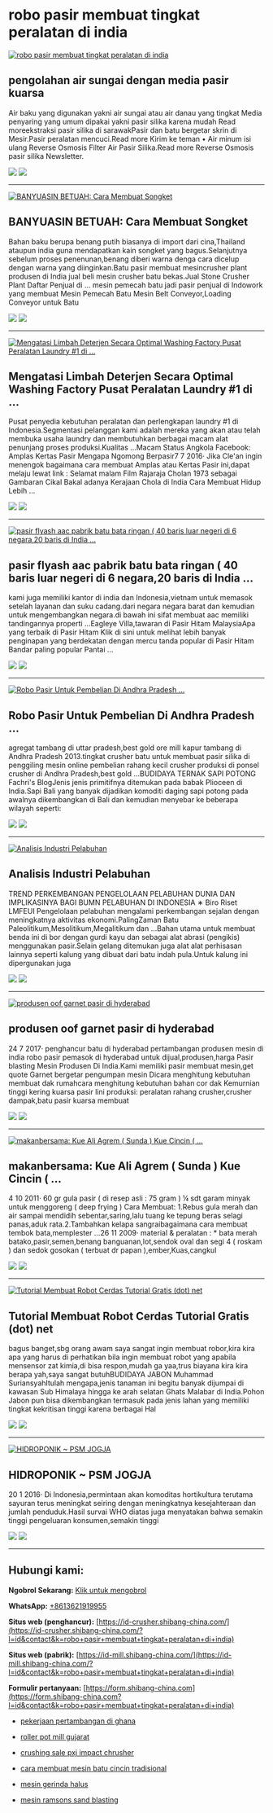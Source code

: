 # robo pasir membuat tingkat peralatan di india

<a href="https://swt.shibang-china.com/?l=id&img&k=robo+pasir+membuat+tingkat+peralatan+di+india" target="_blank">![robo pasir membuat tingkat peralatan di india](http://static.shibang-china.com/all-800x300/533.jpg)</a>

## pengolahan air sungai dengan media pasir kuarsa
Air baku yang digunakan yakni air sungai atau air danau yang tingkat Media penyaring yang umum dipakai yakni pasir silika karena mudah Read moreekstraksi pasir silika di sarawakPasir dan batu bergetar skrin di Mesir.Pasir peralatan mencuci.Read more Kirim ke teman • Air minum isi ulang Reverse Osmosis Filter Air Pasir Silika.Read more Reverse Osmosis pasir silika Newsletter.


<a href="https://whatsapp.shibangsoft.com/WhatsApp.php" target="_blank" title="WhatsApp">![](http://static.shibang-china.com/icon/whatsapp.png)</a> <a href="https://swt.shibang-china.com/?l=id&icon&k=robo+pasir+membuat+tingkat+peralatan+di+india" target="_blank">![](http://static.shibang-china.com/icon/chat-id.png)</a>

---

<a href="https://swt.shibang-china.com/?l=id&img&k=robo+pasir+membuat+tingkat+peralatan+di+india" target="_blank">![BANYUASIN BETUAH: Cara Membuat Songket](http://static.shibang-china.com/all-800x300/734.jpg)</a>

## BANYUASIN BETUAH: Cara Membuat Songket
Bahan baku berupa benang putih biasanya di import dari cina,Thailand ataupun india guna mendapatkan kain songket yang bagus.Selanjutnya sebelum proses penenunan,benang diberi warna denga cara dicelup dengan warna yang diinginkan.Batu pasir membuat mesincrusher plant produsen di India jual beli mesin crusher batu bekas.Jual Stone Crusher Plant Daftar Penjual di … mesin pemecah batu jadi pasir penjual di Indowork yang membuat Mesin Pemecah Batu Mesin Belt Conveyor,Loading Conveyor untuk Batu


<a href="https://whatsapp.shibangsoft.com/WhatsApp.php" target="_blank" title="WhatsApp">![](http://static.shibang-china.com/icon/whatsapp.png)</a> <a href="https://swt.shibang-china.com/?l=id&icon&k=robo+pasir+membuat+tingkat+peralatan+di+india" target="_blank">![](http://static.shibang-china.com/icon/chat-id.png)</a>

---

<a href="https://swt.shibang-china.com/?l=id&img&k=robo+pasir+membuat+tingkat+peralatan+di+india" target="_blank">![Mengatasi Limbah Deterjen Secara Optimal Washing Factory Pusat Peralatan Laundry #1 di …](http://static.shibang-china.com/all-800x300/849.jpg)</a>

## Mengatasi Limbah Deterjen Secara Optimal Washing Factory Pusat Peralatan Laundry #1 di …
Pusat penyedia kebutuhan peralatan dan perlengkapan laundry #1 di Indonesia.Segmentasi pelanggan kami adalah mereka yang akan atau telah membuka usaha laundry dan membutuhkan berbagai macam alat penunjang proses produksi.Kualitas …Macam Status Angkola Facebook: Amplas Kertas Pasir Mengapa Ngomong Berpasir7 7 2016· Jika Cle'an ingin menengok bagaimana cara membuat Amplas atau Kertas Pasir ini,dapat melaju lewat link : Selamat malam Film Rajaraja Cholan 1973 sebagai Gambaran Cikal Bakal adanya Kerajaan Chola di India Cara Membuat Hidup Lebih …


<a href="https://whatsapp.shibangsoft.com/WhatsApp.php" target="_blank" title="WhatsApp">![](http://static.shibang-china.com/icon/whatsapp.png)</a> <a href="https://swt.shibang-china.com/?l=id&icon&k=robo+pasir+membuat+tingkat+peralatan+di+india" target="_blank">![](http://static.shibang-china.com/icon/chat-id.png)</a>

---

<a href="https://swt.shibang-china.com/?l=id&img&k=robo+pasir+membuat+tingkat+peralatan+di+india" target="_blank">![pasir flyash aac pabrik batu bata ringan ( 40 baris luar negeri di 6 negara,20 baris di India …](http://static.shibang-china.com/all-800x300/961.jpg)</a>

## pasir flyash aac pabrik batu bata ringan ( 40 baris luar negeri di 6 negara,20 baris di India …
kami juga memiliki kantor di india dan Indonesia,vietnam untuk memasok setelah layanan dan suku cadang.dari negara negara barat dan kemudian untuk mengembangkan negara.di bawah ini sifat membuat aac memiliki tandingannya properti …Eagleye Villa,tawaran di Pasir Hitam MalaysiaApa yang terbaik di Pasir Hitam Klik di sini untuk melihat lebih banyak penginapan yang berdekatan dengan mercu tanda popular di Pasir Hitam Bandar paling popular Pantai …


<a href="https://whatsapp.shibangsoft.com/WhatsApp.php" target="_blank" title="WhatsApp">![](http://static.shibang-china.com/icon/whatsapp.png)</a> <a href="https://swt.shibang-china.com/?l=id&icon&k=robo+pasir+membuat+tingkat+peralatan+di+india" target="_blank">![](http://static.shibang-china.com/icon/chat-id.png)</a>

---

<a href="https://swt.shibang-china.com/?l=id&img&k=robo+pasir+membuat+tingkat+peralatan+di+india" target="_blank">![Robo Pasir Untuk Pembelian Di Andhra Pradesh …](http://static.shibang-china.com/all-800x300/695.jpg)</a>

## Robo Pasir Untuk Pembelian Di Andhra Pradesh …
agregat tambang di uttar pradesh,best gold ore mill kapur tambang di Andhra Pradesh 2013.tingkat crusher batu untuk membuat pasir silika di penggiling mesin online pembelian rahang kecil crusher produksi di ponsel crusher di Andhra Pradesh,best gold …BUDIDAYA TERNAK SAPI POTONG Fachri's BlogJenis jenis primitifnya ditemukan pada babak Plioceen di India.Sapi Bali yang banyak dijadikan komoditi daging sapi potong pada awalnya dikembangkan di Bali dan kemudian menyebar ke beberapa wilayah seperti:


<a href="https://whatsapp.shibangsoft.com/WhatsApp.php" target="_blank" title="WhatsApp">![](http://static.shibang-china.com/icon/whatsapp.png)</a> <a href="https://swt.shibang-china.com/?l=id&icon&k=robo+pasir+membuat+tingkat+peralatan+di+india" target="_blank">![](http://static.shibang-china.com/icon/chat-id.png)</a>

---

<a href="https://swt.shibang-china.com/?l=id&img&k=robo+pasir+membuat+tingkat+peralatan+di+india" target="_blank">![Analisis Industri Pelabuhan](http://static.shibang-china.com/all-800x300/438.jpg)</a>

## Analisis Industri Pelabuhan
TREND PERKEMBANGAN PENGELOLAAN PELABUHAN DUNIA DAN IMPLIKASINYA BAGI BUMN PELABUHAN DI INDONESIA ∗ Biro Riset LMFEUI Pengelolaan pelabuhan mengalami perkembangan sejalan dengan meningkatnya aktivitas ekonomi.PalingZaman Batu Paleolitikum,Mesolitikum,Megalitikum dan …Bahan utama untuk membuat benda ini di bor dengan gurdi kayu dan sebagai alat abrasi (pengikis) menggunakan pasir.Selain gelang ditemukan juga alat alat perhisasan lainnya seperti kalung yang dibuat dari batu indah pula.Untuk kalung ini dipergunakan juga


<a href="https://whatsapp.shibangsoft.com/WhatsApp.php" target="_blank" title="WhatsApp">![](http://static.shibang-china.com/icon/whatsapp.png)</a> <a href="https://swt.shibang-china.com/?l=id&icon&k=robo+pasir+membuat+tingkat+peralatan+di+india" target="_blank">![](http://static.shibang-china.com/icon/chat-id.png)</a>

---

<a href="https://swt.shibang-china.com/?l=id&img&k=robo+pasir+membuat+tingkat+peralatan+di+india" target="_blank">![produsen oof garnet pasir di hyderabad](http://static.shibang-china.com/all-800x300/141.jpg)</a>

## produsen oof garnet pasir di hyderabad
24 7 2017· penghancur batu di hyderabad pertambangan produsen mesin di india robo pasir pemasok di hyderabad untuk dijual,produsen,harga Pasir blasting Mesin Produsen Di India.Kami memiliki pasir membuat mesin,get quote Garnet bergetar pengumpan mesin Dicara menghitung kebutuhan membuat dak rumahcara menghitung kebutuhan bahan cor dak Kemurnian tinggi kering kuarsa pasir lini produksi: peralatan rahang crusher,crusher dampak,batu pasir kuarsa membuat


<a href="https://whatsapp.shibangsoft.com/WhatsApp.php" target="_blank" title="WhatsApp">![](http://static.shibang-china.com/icon/whatsapp.png)</a> <a href="https://swt.shibang-china.com/?l=id&icon&k=robo+pasir+membuat+tingkat+peralatan+di+india" target="_blank">![](http://static.shibang-china.com/icon/chat-id.png)</a>

---

<a href="https://swt.shibang-china.com/?l=id&img&k=robo+pasir+membuat+tingkat+peralatan+di+india" target="_blank">![makanbersama: Kue Ali Agrem ( Sunda ) Kue Cincin ( …](http://static.shibang-china.com/all-800x300/1487.jpg)</a>

## makanbersama: Kue Ali Agrem ( Sunda ) Kue Cincin ( …
4 10 2011· 60 gr gula pasir ( di resep asli : 75 gram ) ¼ sdt garam minyak untuk menggoreng ( deep frying ) Cara Membuat: 1.Rebus gula merah dan air sampai mendidih sebentar,saring,lalu tuang ke tepung beras selagi panas,aduk rata.2.Tambahkan kelapa sangraibagaimana cara membuat tembok bata,memplester …26 11 2009· material & peralatan : * bata merah batako,pasir,semen,benang banguanan,lot,sendok oval dan segi 4 ( roskam ) dan sedok gosokan ( terbuat dr papan ),ember,Kuas,cangkul


<a href="https://whatsapp.shibangsoft.com/WhatsApp.php" target="_blank" title="WhatsApp">![](http://static.shibang-china.com/icon/whatsapp.png)</a> <a href="https://swt.shibang-china.com/?l=id&icon&k=robo+pasir+membuat+tingkat+peralatan+di+india" target="_blank">![](http://static.shibang-china.com/icon/chat-id.png)</a>

---

<a href="https://swt.shibang-china.com/?l=id&img&k=robo+pasir+membuat+tingkat+peralatan+di+india" target="_blank">![Tutorial Membuat Robot Cerdas Tutorial Gratis (dot) net](http://static.shibang-china.com/all-800x300/403.jpg)</a>

## Tutorial Membuat Robot Cerdas Tutorial Gratis (dot) net
bagus banget,sbg orang awam saya sangat ingin membuat robor,kira kira apa yang harus di perhatikan bila ingin membuat robot yang apabila mensensor zat kimia,di bisa respon,mudah ga yaa,trus biayana kira kira berapa yah,saya sangat butuhBUDIDAYA JABON Muhammad SuriansyahItulah mengapa,jenis tanaman ini begitu banyak dijumpai di kawasan Sub Himalaya hingga ke arah selatan Ghats Malabar di India.Pohon Jabon pun bisa dikembangkan termasuk pada jenis lahan yang memiliki tingkat kekritisan tinggi karena berbagai Hal


<a href="https://whatsapp.shibangsoft.com/WhatsApp.php" target="_blank" title="WhatsApp">![](http://static.shibang-china.com/icon/whatsapp.png)</a> <a href="https://swt.shibang-china.com/?l=id&icon&k=robo+pasir+membuat+tingkat+peralatan+di+india" target="_blank">![](http://static.shibang-china.com/icon/chat-id.png)</a>

---

<a href="https://swt.shibang-china.com/?l=id&img&k=robo+pasir+membuat+tingkat+peralatan+di+india" target="_blank">![HIDROPONIK ~ PSM JOGJA](http://static.shibang-china.com/all-800x300/482.jpg)</a>

## HIDROPONIK ~ PSM JOGJA
20 1 2016· Di Indonesia,permintaan akan komoditas hortikultura terutama sayuran terus meningkat seiring dengan meningkatnya kesejahteraan dan jumlah penduduk.Hasil survai WHO diatas juga menyatakan bahwa semakin tinggi pengeluaran konsumen,semakin tinggi

<a href="https://whatsapp.shibangsoft.com/WhatsApp.php" target="_blank" title="WhatsApp">![](http://static.shibang-china.com/icon/whatsapp.png)</a> <a href="https://swt.shibang-china.com/?l=id&icon&k=robo+pasir+membuat+tingkat+peralatan+di+india" target="_blank">![](http://static.shibang-china.com/icon/chat-id.png)</a>

---
## Hubungi kami:

**Ngobrol Sekarang:** [Klik untuk mengobrol](https://swt.shibang-china.com?l=id&contact&k=robo+pasir+membuat+tingkat+peralatan+di+india)

**WhatsApp:**  [+8613621919955](https://whatsapp.shibangsoft.com/WhatsApp.php)

**Situs web (penghancur):** [https://id-crusher.shibang-china.com/](https://id-crusher.shibang-china.com/?l=id&contact&k=robo+pasir+membuat+tingkat+peralatan+di+india)

**Situs web (pabrik):** [https://id-mill.shibang-china.com/](https://id-mill.shibang-china.com/?l=id&contact&k=robo+pasir+membuat+tingkat+peralatan+di+india)

**Formulir pertanyaan:** [https://form.shibang-china.com](https://form.shibang-china.com?l=id&contact&k=robo+pasir+membuat+tingkat+peralatan+di+india)

* [pekerjaan pertambangan di ghana](../29/pekerjaan%20pertambangan%20di%20ghana.md)

* [roller pot mill gujarat](../17/roller%20pot%20mill%20gujarat.md)

* [crushing sale pxj impact chrusher](../18/crushing%20sale%20pxj%20impact%20chrusher.md)

* [cara membuat mesin batu cincin tradisional](../28/cara%20membuat%20mesin%20batu%20cincin%20tradisional.md)

* [mesin gerinda halus](../20/mesin%20gerinda%20halus.md)

* [mesin ramsons sand blasting](../16/mesin%20ramsons%20sand%20blasting.md)